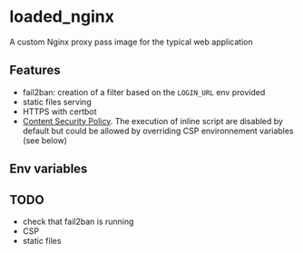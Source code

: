 # loaded_nginx
A custom Nginx proxy pass image for the typical web application

## Features

* fail2ban: creation of a filter based on the `LOGIN_URL` env provided
* static files serving
* HTTPS with certbot
* [Content Security Policy](https://developer.mozilla.org/fr/docs/Web/HTTP/CSP). The execution of inline script are disabled by default but could be allowed by overriding CSP environnement variables (see below)

## Env variables

## TODO
- check that fail2ban is running
- CSP
- static files


